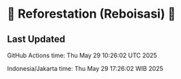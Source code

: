 
# 🌳 Reforestation (Reboisasi) 🌲

## Last Updated

GitHub Actions time: Thu May 29 10:26:02 UTC 2025

Indonesia/Jakarta time: Thu May 29 17:26:02 WIB 2025
